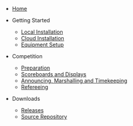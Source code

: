 * [Home](index)

* Getting Started

  *	[Local Installation](LocalSetup)
  *	[Cloud Installation](Heroku)
  *	[Equipment Setup](EquipmentSetup)
  
* Competition

  *	[Preparation](Preparation)
  *	[Scoreboards and Displays](Displays)
  *	[Announcing, Marshalling and Timekeeping](Announcing)
  *	[Refereeing](Refereeing)

* Downloads

  *	[Releases](https://github.com/jflamy/owlcms4/releases)
  *	[Source Repository](https://github.com/jflamy/owlcms4)
